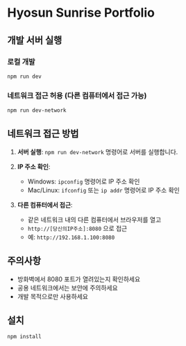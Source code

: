 # Hyosun Sunrise Portfolio

## 개발 서버 실행

### 로컬 개발
```bash
npm run dev
```

### 네트워크 접근 허용 (다른 컴퓨터에서 접근 가능)
```bash
npm run dev-network
```

## 네트워크 접근 방법

1. **서버 실행**: `npm run dev-network` 명령어로 서버를 실행합니다.

2. **IP 주소 확인**: 
   - Windows: `ipconfig` 명령어로 IP 주소 확인
   - Mac/Linux: `ifconfig` 또는 `ip addr` 명령어로 IP 주소 확인

3. **다른 컴퓨터에서 접근**:
   - 같은 네트워크 내의 다른 컴퓨터에서 브라우저를 열고
   - `http://[당신의IP주소]:8080` 으로 접근
   - 예: `http://192.168.1.100:8080`

## 주의사항

- 방화벽에서 8080 포트가 열려있는지 확인하세요
- 공용 네트워크에서는 보안에 주의하세요
- 개발 목적으로만 사용하세요

## 설치

```bash
npm install
```